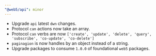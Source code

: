 ```yaml
---
"@web5/api": minor
---
```


- Upgrade `api` latest `dwn` changes.
 - Protocol `can` actions now take an array.
 - Protocol `can` verbs are now `['create', 'update', 'delete', 'query', 'subscribe', 'co-update', 'co-delete']`
 - `paginagion` is now handles by an object instead of a string.
- Upgrade packages to consume `1.0.0` of foundational `web5` packages.
